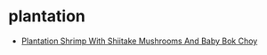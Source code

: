 # plantation

 * [Plantation Shrimp With Shiitake Mushrooms And Baby Bok Choy](index/p/plantation-shrimp-with-shiitake-mushrooms-and-baby-bok-choy-232841.json)
